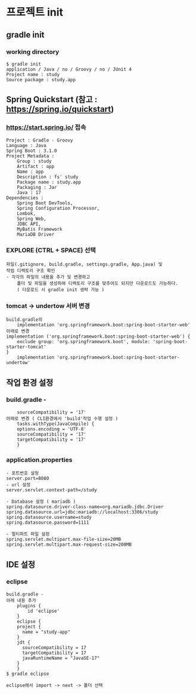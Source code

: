 # 프로젝트 init

## gradle init
### working directory
	$ gradle init
	application / Java / no / Groovy / no / JUnit 4
	Project name : study
	Source package : study.app

## Spring Quickstart (참고 : https://spring.io/quickstart)
### https://start.spring.io/ 접속

	Project : Gradle - Groovy
	Language : Java
	Spring Boot : 3.1.0
	Project Metadata :
		Group : study
		Artifact : app
		Name : app
		Description : fs' study
		Package name : study.app
		Packaging : Jar
		Java : 17
	Dependencies : 
		Spring Boot DevTools,
		Spring Configuration Processor,
		Lombok,
		Spring Web,
		JDBC API,
		MyBatis Framework
		MariaDB Driver
	
### EXPLORE (CTRL + SPACE) 선택
	파일(.gitignore, build.gradle, settings.gradle, App.java) 및 
	작업 디렉토리 구조 확인
	- 각각의 파일의 내용을 추가 및 변경하고
		폴더 및 파일을 생성하여 디렉토리 구조를 맞추어도 되지만 다운로드도 가능하다.
		( 다운로드 시 gradle init 생략 가능 )

### tomcat -> undertow 서버 변경
	build.gradle의 
		implementation 'org.springframework.boot:spring-boot-starter-web'
	아래로 변경
  	implementation ('org.springframework.boot:spring-boot-starter-web') {
    	exclude group: 'org.springframework.boot', module: 'spring-boot-starter-tomcat'
  	}
		implementation 'org.springframework.boot:spring-boot-starter-undertow'

## 작업 환경 설정
### build.gradle -
		sourceCompatibility = '17'
	아래로 변경 ( CLI환경에서 'build'작업 수행 설정 )
		tasks.withType(JavaCompile) {
    	options.encoding = 'UTF-8' 
    	sourceCompatibility = '17'
    	targetCompatibility = '17'
		}
### application.properties
	- 포트번호 설정
	server.port=8080
	- url 설정
	server.servlet.context-path=/study

	- Database 설정 ( mariadb )
	spring.datasource.driver-class-name=org.mariadb.jdbc.Driver
	spring.datasource.url=jdbc:mariadb://localhost:3306/study
	spring.datasource.username=study
	spring.datasource.password=1111

	- 멀티파트 파일 설정
	spring.servlet.multipart.max-file-size=20MB
	spring.servlet.multipart.max-request-size=200MB
	

## IDE 설정
### eclipse 
	build.gradle -
	아래 내용 추가
		plugins {
			id 'eclipse'
		}
		eclipse {
    	project {
      	  name = "study-app"
    	}
    	jdt {  
    	  sourceCompatibility = 17
    	  targetCompatibility = 17
    	  javaRuntimeName = "JavaSE-17"
    	}
		}
	$ gradle eclipse

	eclipse에서 import -> next -> 폴더 선택
